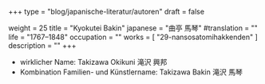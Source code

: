 +++
type = "blog/japanische-literatur/autoren"
draft = false

weight = 25
title = "Kyokutei Bakin"
japanese = "曲亭 馬琴"
#translation = ""
life = "1767–1848"
occupation = ""
works = [
  "29-nansosatomihakkenden"
]
description = ""
+++

- wirklicher Name: Takizawa Okikuni 滝沢 興邦
- Kombination Familien- und Künstlername: Takizawa Bakin 滝沢 馬琴
